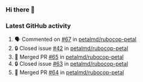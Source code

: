 ### Hi there 👋


### Latest GitHub activity
<!--START_SECTION:activity-->
1. 🗣 Commented on [#67](https://github.com/petalmd/rubocop-petal/issues/67#issuecomment-1745580695) in [petalmd/rubocop-petal](https://github.com/petalmd/rubocop-petal)
2. 🔒 Closed issue [#42](https://github.com/petalmd/rubocop-petal/issues/42) in [petalmd/rubocop-petal](https://github.com/petalmd/rubocop-petal)
3. 🎉 Merged PR [#65](https://github.com/petalmd/rubocop-petal/pull/65) in [petalmd/rubocop-petal](https://github.com/petalmd/rubocop-petal)
4. 🔒 Closed issue [#63](https://github.com/petalmd/rubocop-petal/issues/63) in [petalmd/rubocop-petal](https://github.com/petalmd/rubocop-petal)
5. 🎉 Merged PR [#64](https://github.com/petalmd/rubocop-petal/pull/64) in [petalmd/rubocop-petal](https://github.com/petalmd/rubocop-petal)
<!--END_SECTION:activity-->

<!--
**Bhacaz/bhacaz** is a ✨ _special_ ✨ repository because its `README.md` (this file) appears on your GitHub profile.

Here are some ideas to get you started:

- 🔭 I’m currently working on ...
- 🌱 I’m currently learning ...
- 👯 I’m looking to collaborate on ...
- 🤔 I’m looking for help with ...
- 💬 Ask me about ...
- 📫 How to reach me: ...
- 😄 Pronouns: ...
- ⚡ Fun fact: ...
-->
